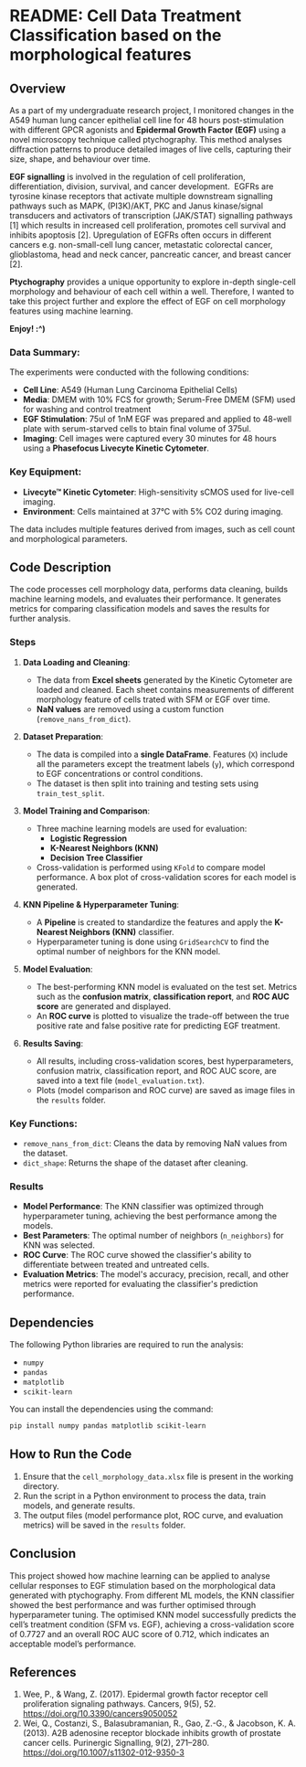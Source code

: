 # README: Cell Data Treatment Classification based on the morphological features

## Overview
As a part of my undergraduate research project, I monitored changes in the A549 human lung cancer epithelial cell line for 48 hours post-stimulation with different GPCR agonists and **Epidermal Growth Factor (EGF)** using a novel microscopy technique called ptychography. This method analyses diffraction patterns to produce detailed images of live cells, capturing their size, shape, and behaviour over time.

**EGF signalling** is involved in the regulation of cell proliferation, differentiation, division, survival, and cancer development.  EGFRs are tyrosine kinase receptors that activate multiple downstream signalling pathways such as MAPK, (PI3K)/AKT, PKC and Janus kinase/signal transducers and activators of transcription (JAK/STAT) signalling pathways [1] which results in increased cell proliferation, promotes cell survival and inhibits apoptosis [2]. Upregulation of EGFRs often occurs in different cancers e.g. non-small-cell lung cancer, metastatic colorectal cancer, glioblastoma, head and neck cancer, pancreatic cancer, and breast cancer [2].

**Ptychography** provides a unique opportunity to explore in-depth single-cell morphology and behaviour of each cell within a well. Therefore, I wanted to take this project further and explore the effect of EGF on cell morphology features using machine learning. 

**Enjoy! :^)**

### Data Summary:
The experiments were conducted with the following conditions:
- **Cell Line**: A549 (Human Lung Carcinoma Epithelial Cells)
- **Media**: DMEM with 10% FCS for growth; Serum-Free DMEM (SFM) used for washing and control treatment
- **EGF Stimulation**: 75ul of 1nM EGF was prepared and applied to 48-well plate with serum-starved cells to btain final volume of 375ul.
- **Imaging**: Cell images were captured every 30 minutes for 48 hours using a **Phasefocus Livecyte Kinetic Cytometer**.
  
### Key Equipment:
- **Livecyte™ Kinetic Cytometer**: High-sensitivity sCMOS used for live-cell imaging.
- **Environment**: Cells maintained at 37°C with 5% CO2 during imaging.
  
The data includes multiple features derived from images, such as cell count and morphological parameters.

## Code Description

The code processes cell morphology data, performs data cleaning, builds machine learning models, and evaluates their performance. It generates metrics for comparing classification models and saves the results for further analysis.

### Steps

1. **Data Loading and Cleaning**:
    - The data from **Excel sheets** generated by the Kinetic Cytometer are loaded and cleaned. Each sheet contains measurements of different morphology feature of cells trated with SFM or EGF over time.
    - **NaN values** are removed using a custom function (`remove_nans_from_dict`).
  
2. **Dataset Preparation**:
    - The data is compiled into a **single DataFrame**. Features (`X`) include all the parameters except the treatment labels (`y`), which correspond to EGF concentrations or control conditions.
    - The dataset is then split into training and testing sets using `train_test_split`.

3. **Model Training and Comparison**:
    - Three machine learning models are used for evaluation:
        - **Logistic Regression**
        - **K-Nearest Neighbors (KNN)**
        - **Decision Tree Classifier**
    - Cross-validation is performed using `KFold` to compare model performance. A box plot of cross-validation scores for each model is generated.

4. **KNN Pipeline & Hyperparameter Tuning**:
    - A **Pipeline** is created to standardize the features and apply the **K-Nearest Neighbors (KNN)** classifier.
    - Hyperparameter tuning is done using `GridSearchCV` to find the optimal number of neighbors for the KNN model.
  
5. **Model Evaluation**:
    - The best-performing KNN model is evaluated on the test set. Metrics such as the **confusion matrix**, **classification report**, and **ROC AUC score** are generated and displayed.
    - An **ROC curve** is plotted to visualize the trade-off between the true positive rate and false positive rate for predicting EGF treatment.

6. **Results Saving**:
    - All results, including cross-validation scores, best hyperparameters, confusion matrix, classification report, and ROC AUC score, are saved into a text file (`model_evaluation.txt`).
    - Plots (model comparison and ROC curve) are saved as image files in the `results` folder.

### Key Functions:
- `remove_nans_from_dict`: Cleans the data by removing NaN values from the dataset.
- `dict_shape`: Returns the shape of the dataset after cleaning.

### Results
- **Model Performance**: The KNN classifier was optimized through hyperparameter tuning, achieving the best performance among the models.
- **Best Parameters**: The optimal number of neighbors (`n_neighbors`) for KNN was selected.
- **ROC Curve**: The ROC curve showed the classifier's ability to differentiate between treated and untreated cells.
- **Evaluation Metrics**: The model's accuracy, precision, recall, and other metrics were reported for evaluating the classifier's prediction performance.

## Dependencies
The following Python libraries are required to run the analysis:
- `numpy`
- `pandas`
- `matplotlib`
- `scikit-learn`

You can install the dependencies using the command:
```bash
pip install numpy pandas matplotlib scikit-learn
```

## How to Run the Code
1. Ensure that the `cell_morphology_data.xlsx` file is present in the working directory.
2. Run the script in a Python environment to process the data, train models, and generate results.
3. The output files (model performance plot, ROC curve, and evaluation metrics) will be saved in the `results` folder.

## Conclusion
This project showed how machine learning can be applied to analyse cellular responses to EGF stimulation based on the morphological data generated with ptychography. From different ML models, the KNN classifier showed the best performance and was further optimised through hyperparameter tuning. The optimised KNN model successfully predicts the cell’s treatment condition (SFM vs. EGF), achieving a cross-validation score of 0.7727 and an overall ROC AUC score of 0.712, which indicates an acceptable model’s performance.

## References
1.	Wee, P., & Wang, Z. (2017). Epidermal growth factor receptor cell proliferation signaling pathways. Cancers, 9(5), 52. https://doi.org/10.3390/cancers9050052 
2.	Wei, Q., Costanzi, S., Balasubramanian, R., Gao, Z.-G., & Jacobson, K. A. (2013). A2B adenosine receptor blockade inhibits growth of prostate cancer cells. Purinergic Signalling, 9(2), 271–280. https://doi.org/10.1007/s11302-012-9350-3 




